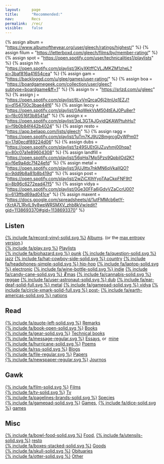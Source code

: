 ```yaml
---
layout: 	page
title: 		"Recommended:"
nav: 		Recs
permalink: 	/rec/
visible:	false
---
```


{%  assign album =  "https://www.albumoftheyear.org/user/gleech/ratings/highest/"    %}
{%	assign filum =	"https://letterboxd.com/gleech/films/by/member-rating/"	%}
{%	assign spot = "https://open.spotify.com/user/technicalities1/playlists"	%}
{%  assign hh = "https://open.spotify.com/playlist/3KjyXKtffCVLJMKZM1zheL?si=3baf816a41654cea" %}
{%  assign gam = "https://backloggd.com/u/glee/games/user-rating/" %}
{%  assign boa = "https://boardgamegeek.com/collection/user/gleec?subtype=boardgame&ff=1" %}
{%  assign tv = "https://srlzd.com/u/gleec"    %}
{%  assign j = "https://open.spotify.com/playlist/6LvVnQrcaO6j2itnUq1EZJ?si=d154700c3bae44f6" %}
{%  assign leccy = "https://open.spotify.com/playlist/0AqWekVsM504tEAJ0Pu8er?si=f8c0516f3b8541af"  %}
{%  assign x = "https://open.spotify.com/playlist/3qL3GTAJGyjdQKAWPtuhHu?si=f9b0b84f442b4024"   %}
{%  assign resto = "https://app.beliapp.com/lists/gleech"   %}
{%  assign ragg = "https://open.spotify.com/playlist/1uTm7KJ9U2BmgrcgDyWPm0?si=17d0ecdf89224d06"   %}
{%  assign dubs = "https://open.spotify.com/playlist/1z49SUEtGIJZuyhmj00hqa?si=80c07a1e89604308"	%}
{%  assign landfill = "https://open.spotify.com/playlist/56qHq7Mp5Pzs9QpbilOd2K?si=f6e9a4dc7f424efd" %}
{%  assign metal = "https://open.spotify.com/playlist/3jUJlttx7nkMN6qVkaIIQO?si=9dd9b8a81b8b419d"	%}
{%	assign post = "https://open.spotify.com/playlist/2wZiCXIhYypTAaCkpFNF9t?si=8b96c6272ead47f5"	%}
{%	assign vidya = "https://open.spotify.com/playlist/0Ge30FFa6jGdvVZaCcrU00?si=613ffbd69ad041ce"	%}
{%	assign maxent = "https://docs.google.com/spreadsheets/d/1utFMMcb6etY-rXctA7L1RvIL9y8wpWRSMXV_zhb8kVw/edit?gid=1138693370#gid=1138693370"	%}


<style>
	{% 	include css/recs.css	%}
</style>

## Listen
<div class="container">
	<a href="{{album}}">{% include fa/record-vinyl-solid.svg %}</a>
	<a href="{{album}}">Albums</a>. (or the <a href="{{maxent}}">max entropy version</a>.)
</div>


<div class="container" style="align-items: flex-start">
	<a href="/playlists">{% include fa/play.svg %}</a>
	<a href="/playlists">Playlists</a>
</div>
<div class="playlists">
	<a href="/punk">{% include fa/biohazard.svg %} punk</a> 
	<a href="{{j}}">{% include fa/question-solid.svg	%} jazz</a> 
	<a href="/country">{% include fa/hat-cowboy-side-solid.svg %} country</a>
	<a href="{{hh}}">{% include fa/headphones-simple-solid.svg %} hip-hop</a>
	<a href="{{leccy}}">{% include fa/laptop-solid.svg %} electronic</a>
	<a href="{{landfill}}">{% include fa/wine-bottle-solid.svg %} indie</a>
	<a href="{{x}}">{% include fa/candy-cane-solid.svg %} ☧mas</a>
	<a href="{{ragg}}">{% include fa/cannabis-solid.svg %} reggae</a>
	<a href="{{dubs}}">{% include fa/user-astronaut-solid.svg %} dub</a>
	<a href="{{metal}}">{%	include fa/ear-deaf-solid-full.svg	%} metal</a>
	<a href="{{vidya}}">{%	include fa/gamepad-solid.svg	%} vidya</a>
	<a href="{{post}}">{%	include fa/circle-xmark-solid-full.svg %} post-</a>
	<a href="/nation-sound">{% include fa/earth-americas-solid.svg %} nations</a>
</div>


## Read

<div class="container">
	<a href="/quotations">{% include fa/quote-left-solid.svg %}</a> <a href="/quotations">Remarks</a>
</div>

<div class="container">
	<a href="/books">{% include fa/book-open-solid.svg %}</a> <a href="/books">Books</a>
</div>
 
<div class="container">
	<a href="/technicalities">{% include fa/gear-solid.svg %}</a>
	<a href="/technicalities">Technical books</a>
</div>

<div class="container">
	<a href="/essays">{% include fa/message-regular.svg %}</a>
	<a href="/essays">Essays</a>, or&nbsp;
	 <a href="/best">mine</a>
</div>

<div class="container">
	<a href="/fav_poems">{% include fa/hurricane-solid.svg %}</a>
	<a href="/fav_poems">Poems</a> 
</div>

<div class="container">
	<a href="/blogroll">{% include fa/rss-solid.svg %}</a>
	<a href="/blogroll">Blogs</a>
</div>



<div class="container">
	<a href="/papers">{% include fa/file-regular.svg %}</a>
	<a href="/papers">Papers</a>
</div>

<!-- <div class="container">
	<a href="/tweets">% include fa/.svg %}</a>
	<a href="/tweets">Tweets</a>
</div> -->

<div class="container">
	<a href="/journos">{% include fa/newspaper-regular.svg %}</a>
	<a href="/journos">Journos</a>
</div>



## Gawk

<div class="container">
	<a href="{{filum}}">{% include fa/film-solid.svg %}</a>
	<a href="{{filum}}">Films</a>
</div>

<div class="container">
	<a href="{{tv}}">{% include fa/tv-solid.svg %}</a>
	<a href="{{tv}}">Tv</a>
</div>

<div class="container">
	<a href="/specie">{% include fa/pagelines-brands-solid.svg %}</a>
	<a href="/specie">Species</a>
</div>

<div class="container">
	<a href="{{gam}}">{% include fa/gamepad-solid.svg %}</a>
	<a href="{{gam}}">Games</a>,
	<a href="{{boa}}">{% include fa/dice-solid.svg %}</a>
	<a href="{{boa}}">games</a>
</div>



<!-- 
\memes
\art
\photography
 -->

## Misc

<div class="container">
	<a href="/food">{% include fa/bowl-food-solid.svg %}</a>
	<a href="/food">Food</a>, 
	<a href="{{resto}}">{% include fa/utensils-solid.svg %}</a>
	<a href="{{resto}}">resto</a>
</div>

<div class="container">
	<a href="/stuff">{% include fa/boxes-stacked-solid.svg %}</a>
	<a href="/stuff">Goods</a>
</div>


<div class="container">
	<a href="/deaths">{% include fa/skull-solid.svg %}</a>
	<a href="/deaths">Obituaries</a>
</div>

<div class="container">
	<a href="/favs/all">{% include fa/otter-solid.svg %}</a>
	<a href="/favs/all">Other	</a>
</div>